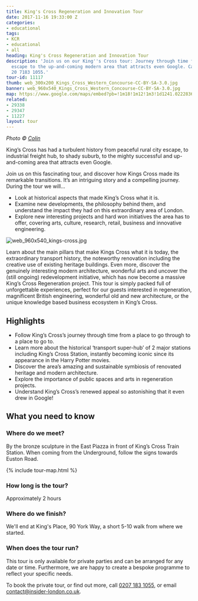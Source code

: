 ```yaml
---
title: King's Cross Regeneration and Innovation Tour
date: 2017-11-16 19:33:00 Z
categories:
- educational
tags:
- KCR
- educational
- all
heading: King's Cross Regeneration and Innovation Tour
description: 'Join us on our King''s Cross tour: Journey through time from rural city
  escape to the up-and-coming modern area that attracts even Google. Call +44 (0)
  20 7183 1055.'
tour-id: 11117
thumb: web_300x200_Kings_Cross_Western_Concourse-CC-BY-SA-3.0.jpg
banner: web_960x540_Kings_Cross_Western_Concourse-CC-BY-SA-3.0.jpg
map: https://www.google.com/maps/embed?pb=!1m18!1m12!1m3!1d1241.0222836115836!2d-0.123693228018611!3d51.53074239951071!2m3!1f0!2f0!3f0!3m2!1i1024!2i768!4f13.1!3m3!1m2!1s0x0%3A0x0!2zNTHCsDMxJzUwLjciTiAwwrAwNycyMi4wIlc!5e0!3m2!1sde!2suk!4v1510861139042
related:
- 29338
- 29347
- 11227
layout: tour
---
```


*Photo &copy; [Colin](https://commons.wikimedia.org/wiki/File:King%27s_Cross_Western_Concourse.jpg)*

King’s Cross has had a turbulent history from peaceful rural city escape, to industrial freight hub, to shady suburb, to the mighty successful and up-and-coming area that attracts even Google.

Join us on this fascinating tour, and discover how Kings Cross made its remarkable transitions. It’s an intriguing story and a compelling journey. During the tour we will...

* Look at historical aspects that made King’s Cross what it is.
* Examine new developments, the philosophy behind them, and understand the impact they had on this extraordinary area of London.
* Explore new interesting projects and hard won initiatives the area has to offer, covering arts, culture, research, retail, business and innovative engineering.

![web_960x540_kings-cross.jpg](/uploads/web_960x540_kings-cross.jpg)

Learn about the main pillars that make Kings Cross what it is today, the extraordinary transport history, the noteworthy renovation including the creative use of existing heritage buildings. Even more, discover the genuinely interesting modern architecture, wonderful arts and uncover the (still ongoing) redevelopment initiative, which has now become a massive King’s Cross Regeneration project. This tour is simply packed full of unforgettable experiences, perfect for our guests interested in regeneration, magnificent British engineering, wonderful old and new architecture, or the unique knowledge based business ecosystem in King’s Cross.  

## Highlights

* Follow King’s Cross’s journey through time from a place to go through to a place to go to.
* Learn more about the historical ‘transport super-hub’ of 2 major stations including King’s Cross Station, instantly becoming iconic since its appearance in the Harry Potter movies.
* Discover the area’s amazing and sustainable symbiosis of renovated heritage and modern architecture.
* Explore the importance of public spaces and arts in regeneration projects.
* Understand King’s Cross’s renewed appeal so astonishing that it even drew in Google!

## What you need to know

### Where do we meet?

By the bronze sculpture in the East Piazza in front of King’s Cross Train Station. When coming from the Underground, follow the signs towards Euston Road.

{% include tour-map.html %}

### How long is the tour?

Approximately 2 hours

### Where do we finish?

We'll end at King's Place, 90 York Way, a short 5-10 walk from where we started.

### When does the tour run?

This tour is only available for private parties and can be arranged for any date or time. Furthermore, we are happy to create a bespoke programme to reflect your specific needs.

To book the private tour, or find out more, call [0207 183 1055](tel:02071831055), or email [contact@insider-london.co.uk]( contact@insider-london.co.uk).